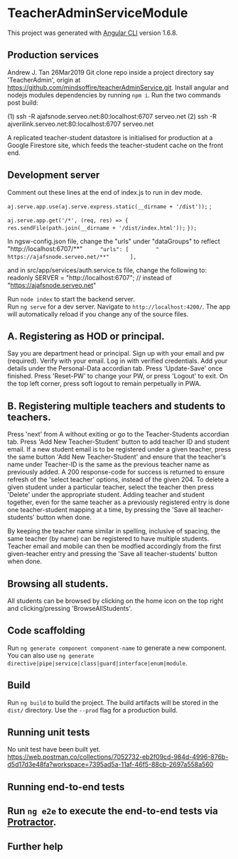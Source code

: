 # TeacherAdminServiceModule

This project was generated with [Angular CLI](https://github.com/angular/angular-cli) version 1.6.8.

## Production services

Andrew J. Tan 26Mar2019
Git clone repo inside a project directory say 'TeacherAdmin', origin at https://github.com/mindsoffire/teacherAdminService.git.
Install angular and nodejs modules dependencies by running `npm i`.  Run the two commands post build:

(1) ssh -R ajafsnode.serveo.net:80:localhost:6707 serveo.net
(2) ssh -R ajverilink.serveo.net:80:localhost:6707 serveo.net

A replicated teacher-student datastore is initialised for production at a Google Firestore site, which feeds the teacher-student cache on the front end.

## Development server

Comment out these lines at the end of index.js to run in dev mode. 

`aj.serve.app.use(aj.serve.express.static(__dirname + '/dist'));` ;

`aj.serve.app.get('/*', (req, res) => {`
`    res.sendFile(path.join(__dirname + '/dist/index.html'));`
`});`

In ngsw-config.json file, change the "urls" under "dataGroups" to reflect "http://localhost:6707/**"
`     "urls": [`
`        " https://ajafsnode.serveo.net/**"`
`      ],`

and in src/app/services/auth.service.ts file, change the following to:
readonly SERVER = "http://localhost:6707"; // instead of "https://ajafsnode.serveo.net"

Run `node index` to start the backend server.  
Run `ng serve` for a dev server. Navigate to `http://localhost:4200/`. The app will automatically reload if you change any of the source files.

## A.  Registering as HOD or principal.

Say you are department head or principal.  Sign up with your email and pw (required).  Verify with your email.  Log in with verified credentials.
Add your details under the Personal-Data accordian tab.  Press 'Update-Save' once finished.  Press 'Reset-PW' to change your PW, or press 'Logout' to exit.  On the top left corner, press soft logout to remain perpetually in PWA.

## B.  Registering multiple teachers and students to teachers.

Press 'next' from A without exiting or go to the Teacher-Students accordian tab.  Press 'Add New Teacher-Student' button to add teacher ID and student email.  If a new student email is to be registered under a given teacher, press the same button 'Add New Teacher-Student' and ensure that the teacher's name under Teacher-ID is the same as the previous teacher name as previously added.  A 200 response-code for success is returned to ensure refresh of the 'select teacher' options, instead of the given 204.  To delete a given student under a particular teacher, select the teacher then press 'Delete' under the appropriate student.  Adding teacher and student together, even for the same teacher as a previously registered entry is done one teacher-student mapping at a time, by pressing the 'Save all teacher-students' button when done.

By keeping the teacher name similar in spelling, inclusive of spacing, the same teacher (by name) can be registered to have multiple students. Teacher email and mobile can then be modfied accordingly from the first given-teacher entry and pressing the 'Save all teacher-students' button when done.

## Browsing all students.

All students can be browsed by clicking on the home icon on the top right and clicking/pressing 'BrowseAllStudents'.

## Code scaffolding

Run `ng generate component component-name` to generate a new component. You can also use `ng generate directive|pipe|service|class|guard|interface|enum|module`.

## Build

Run `ng build` to build the project. The build artifacts will be stored in the `dist/` directory. Use the `--prod` flag for a production build.

## Running unit tests

No unit test have been built yet.
https://web.postman.co/collections/7052732-eb2f09cd-984d-4996-876b-d5d17d3e48fa?workspace=7395ad5a-11af-46f5-88cb-2697a558a560

## Running end-to-end tests
## Run `ng e2e` to execute the end-to-end tests via [Protractor](http://www.protractortest.org/).

## Further help

